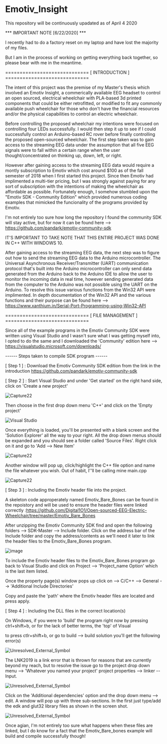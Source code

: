 # Emotiv_Insight

This repository will be continuously upadated as of April 4 2020

*** IMPORTANT NOTE [6/22/2020] ***

I recently had to do a factory reset on my laptop and have lost the majority of my files.

But I am in the process of working on getting everything back together, so please bear with me in the meantime.

 =============================  [ INTRODUCTION ]  =============================

The intent of this project was the premise of my Master's thesis which involved an Emotiv Insight, a commerically available EEG headset to control an open sourced, electrical wheelchair with PLA-based 3d printed components that could be either retrofitted, or modified to fit any commonly available push wheelchair for those who don't have the financial resources and/or the physical capabilities to control an electric wheelchair.

Before controlling the proposed wheelchair my intentions were focused on controlling four LEDs successfully. I would then step it up to see if I could successfully control an Arduino-based RC rover before finally controlling the proposed open-sourced wheelchair. The first step taken was to gain access to the streaming EEG data under the assumption that all five EEG signals were to fall within a certain range when the user thought/concentrated on thinking up, down, left, or right.

However after gaining access to the streaming EEG data would require a montly subscription to Emotiv which cost around $100 as of the fall semester of 2018 when I first started this project. Since then Emotiv had implimented a multi-tier pricing, but I was strongly against paying for any sort of subscription with the intentions of making the wheelchair as affordable as possible. Fortunately enough, I somehow stumbled upon the "Emotiv SDK - Community Edition" which provided numerous coding examples that mimicked the funcionality of the programs provided by Emotiv. 

I'm not entirely too sure how long the repository I found the community SDK will stay active, but for now it can be found here --> 
https://github.com/pandark/emotiv-community-sdk

IT'S IMPORTANT TO TAKE NOTE THAT THIS ENTIRE PROJECT WAS DONE IN C++ WITH WINDOWS 10. 

After gaining access to the streaming EEG data, the next step was to figure out how to send the streaming EEG data to the Arduino microcontroller. The Universal Asynchronous Receiver/Transmitter (UART) communication protocol that's built into the Arduino microcontroller can only send data generated from the Arduino back to the Arduino IDE to allow the user to monitor the incoming data in real time, however sending generated data from the computer to the Arduino was not possible using the UART on the Arduino. To resolve this issue various functions from the Win32 API were implimented. In depth documentation of the Win32 API and the various functions and their purpose can be found here --> https://www.xanthium.in/Serial-Port-Programming-using-Win32-API

 =============================  [ FILE MANAGEMENT ]  =============================

Since all of the example programs in the Emotiv Community SDK were written using Visual Studio and I wasn't sure what I was getting myself into, I opted to do the same and I downloaded the 'Community' edition here --> https://visualstudio.microsoft.com/downloads/

------ Steps taken to compile SDK program ------

[ Step 1 ] : Download the Emotiv Community SDK edition from the link in the introduction
https://github.com/pandark/emotiv-community-sdk

[ Step 2 ] : Start Visual Studio and under 'Get started' on the right hand side, click on 'Create a new project'

![Capture22](https://user-images.githubusercontent.com/39348633/83283699-3ccb8980-a1a1-11ea-9e65-ffa6595e668b.JPG)

Then choose in the first drop down menu 'C++' and click on the 'Empty project'

![Visual Studio](https://user-images.githubusercontent.com/39348633/83285122-58379400-a1a3-11ea-99fb-69b7b904f075.JPG)

Once everything is loaded, you'll be presented with a blank screen and the 'Solution Explorer' all the way to your right. All the drop down menus should be expanded and you should see a folder called 'Source Files'. Right click on it and go to 'Add --> New Item'

![Capture22](https://user-images.githubusercontent.com/39348633/83313212-e0855b80-a1da-11ea-9d24-d222ec9e532e.JPG)


Another window will pop up, click/highlight the C++ file option and name the file whatever you wish. Out of habit, I''ll be calling mine main.cpp

![Capture22](https://user-images.githubusercontent.com/39348633/83313256-11659080-a1db-11ea-960f-075b093e18e9.JPG)

[ Step 3 ] : Including the Emotiv header file into the project.

A skeleton code approperately named Emotiv_Bare_Bones can be found in the repoistory and will be used to ensure the header files were linked correctly :https://github.com/Digital1O1/Open-sourced-EEG-Electric-Wheelchair/tree/master/Emotiv_Bare_Bones

After unzipping the Emotiv Community SDK find and open the following folders --> SDK-Master --> Include folder. Click on the address bar of the Include folder and copy the address/contents as we'll need it later to link the header files to the Emotiv_Bare_Bones program.

![image](https://user-images.githubusercontent.com/39348633/83313907-c39e5780-a1dd-11ea-9f05-3a1e9eb46623.png)

To include the Emotiv header files to the Emotiv_Bare_Bones program go back to Visual Studio and click on Project --> 'Project_name Option' which is the last item listed.

Once the property page(s) window pops up click on --> C/C++ --> General --> 'Additional Include Directories' 

Copy and paste the 'path' where the Emotiv header files are located and press apply. 

[ Step 4 ] : Including the DLL files in the correct location(s)

On Windows, if you were to 'build' the program right now by pressing ctrl+shift+b, or for the lack of better terms, the 'top' of Visual 

to press ctlr+shift+b, or go to build --> build solution you'll get the following error(s)

![Unresolved_External_Symbol](https://user-images.githubusercontent.com/39348633/83343576-f1f56300-a2c1-11ea-8376-78aafde583c6.JPG)

The LNK2019 is a link error that is thrown for reasons that are currently beyond my reach, but to resolve the issue go to the project drop down menu --> 'Whatever you named your project' project properties --> linker -- Input.

![Unresolved_External_Symbol](https://user-images.githubusercontent.com/39348633/83343865-aba20300-a2c5-11ea-9c88-073dc49e29eb.JPG)

Click on the 'Additional dependencies' option and the drop down menu --> edit. A window will pop up with three sub-sections. In the first just type/add the edk and glut32 library files as shown in the screen shot.

![Unresolved_External_Symbol](https://user-images.githubusercontent.com/39348633/83343982-db053f80-a2c6-11ea-9357-307665ef9725.JPG)

Once agian, I'm not entirely too sure what happens when these files are linked, but I do know for a fact that the Emotiv_Bare_bones example will build and compile successfully though! 
